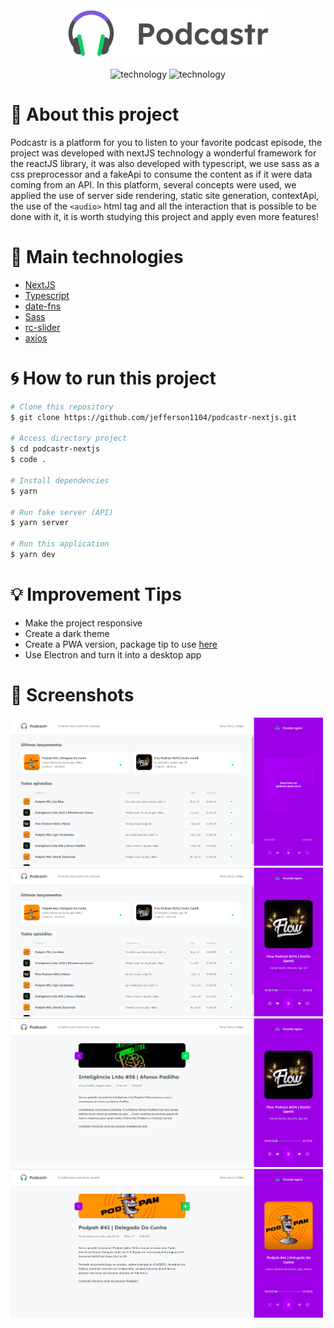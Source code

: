 <div align="center">
  <img alt="Moveit" src="./public/logo.svg">
  <br />
  <p align="center">
    <img alt="technology" src="https://img.shields.io/badge/TypeScript-007ACC?style=for-the-badge&logo=typescript&logoColor=white">
    <img alt="technology" src="https://img.shields.io/badge/next.js-000000?style=for-the-badge&logo=next.js&logoColor=white">
  </p>
</div>

# :memo: About this project
Podcastr is a platform for you to listen to your favorite podcast episode, the project was developed with nextJS technology a wonderful framework for the reactJS library, it was also developed with typescript, we use sass as a css preprocessor and a fakeApi to consume the content as if it were data coming from an API. In this platform, several concepts were used, we applied the use of server side rendering, static site generation, contextApi, the use of the `<audio>` html tag and all the interaction that is possible to be done with it, it is worth studying this project and apply even more features!

# :rocket: Main technologies
<ul>
  <li><a target="_blank" href="https://nextjs.org/docs/getting-started">NextJS</a></li>
  <li><a target="_blank" href="https://www.typescriptlang.org/docs/">Typescript</a></li>
  <li><a target="_blank" href="https://date-fns.org/">date-fns</a></li>
  <li><a target="_blank" href="https://github.com/sass/sass">Sass</a></li>
  <li><a target="_blank" href="https://github.com/schrodinger/rc-slider">rc-slider</a></li>
  <li><a target="_blank" href="https://github.com/axios/axios">axios</a></li>
</ul>

# :cyclone: How to run this project
```bash
# Clone this repository
$ git clone https://github.com/jefferson1104/podcastr-nextjs.git

# Access directory project
$ cd podcastr-nextjs
$ code . 

# Install dependencies
$ yarn

# Run fake server (API)
$ yarn server

# Run this application
$ yarn dev
```

# :bulb: Improvement Tips
- Make the project responsive
- Create a dark theme
- Create a PWA version, package tip to use [here](https://github.com/shadowwalker/next-pwa)
- Use Electron and turn it into a desktop app

# 🎨 Screenshots
<p >
  <img width=500 src="./public/screenshots/screenshot-01.png">
  <img width=500 src="./public/screenshots/screenshot-02.png">
  <img width=500 src="./public/screenshots/screenshot-03.png">
  <img width=500 src="./public/screenshots/screenshot-04.png">
</p>
